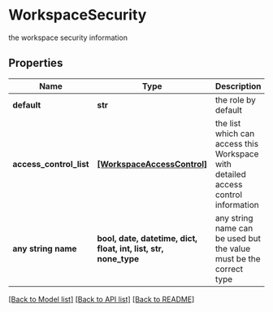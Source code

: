 # WorkspaceSecurity

the workspace security information

## Properties
Name | Type | Description | Notes
------------ | ------------- | ------------- | -------------
**default** | **str** | the role by default | 
**access_control_list** | [**[WorkspaceAccessControl]**](WorkspaceAccessControl.md) | the list which can access this Workspace with detailed access control information | 
**any string name** | **bool, date, datetime, dict, float, int, list, str, none_type** | any string name can be used but the value must be the correct type | [optional]

[[Back to Model list]](../README.md#documentation-for-models) [[Back to API list]](../README.md#documentation-for-api-endpoints) [[Back to README]](../README.md)


